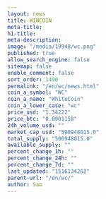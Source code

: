 ```yaml
---
layout: news
title: WINCOIN
meta-title: 
h1-title: 
meta-description: 
image: "/media/19948/wc.png"
published: true
allow_search_engine: false
sitemap: false
enable_comment: false
sort_order: 1490
permalink: "/en/wc/news.html"
coin_a_symbol: "WC"
coin_a_name: "WhiteCoin"
coin_a_lower_case: "wc"
price_usd: "1.34222"
price_btc: "0.0001158"
24h_volume_usd: ""
market_cap_usd: "500948015.0"
total_supply: "500948015.0"
available_supply: ""
percent_change_1h: ""
percent_change_24h: ""
percent_change_7d: ""
last_updated: "1516134262"
parent-url: "/en/wc/"
author: Sam
---
```


